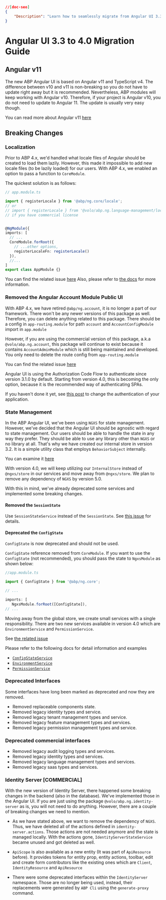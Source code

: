 ```json
//[doc-seo]
{
    "Description": "Learn how to seamlessly migrate from Angular UI 3.3 to 4.0 with this guide, including key updates and breaking changes for ABP Framework users."
}
```

# Angular UI 3.3 to 4.0 Migration Guide

## Angular v11

The new ABP Angular UI is based on Angular v11 and TypeScript v4. The difference between v10 and v11 is non-breaking so you do not have to update right away but it is recommended. Nevertheless, ABP modules will keep working with Angular v10. Therefore, if your project is Angular v10, you do not need to update to Angular 11. The update is usually very easy though.

You can read more about Angular v11 [here](https://blog.angular.io/version-11-of-angular-now-available-74721b7952f7)

## **Breaking Changes**

### **Localization**

Prior to ABP 4.x, we'd handled what locale files of Angular should be created to load them lazily. However, this made it impossible to add new locale files (to be lazily loaded) for our users. With ABP 4.x, we enabled an option to pass a function to `CoreModule`.

The quickest solution is as follows:

```typescript
// app.module.ts

import { registerLocale } from '@abp/ng.core/locale';
// or 
// import { registerLocale } from '@volo/abp.ng.language-management/locale';
// if you have commercial license


@NgModule({
imports: [
  // ...
  CoreModule.forRoot({
    // ...other options,
    registerLocaleFn: registerLocale()
  }),
  //...
]
export class AppModule {}
```

You can find the related issue [here](https://github.com/abpframework/abp/issues/6066)
Also, please refer to [the docs](../../framework/ui/angular/localization.md#registering-a-new-locale) for more information.

### **Removed the Angular Account Module Public UI**

With ABP 4.x, we have retired `@abp/ng.account`, it is no longer a part of our framework. There won't be any newer versions of this package as well. Therefore, you can delete anything related to this package. 
There should be a config in `app-routing.module` for path `account` and `AccountConfigModule` import in `app.module` 

However, if you are using the commercial version of this package, a.k.a `@volo/abp.ng.account`, this package will continue to exist because it contains `AccountAdminModule` which is still being maintained and developed. You only need to delete the route config from `app-routing.module`

You can find the related issue [here](https://github.com/abpframework/abp/issues/5652)

Angular UI is using the Authorization Code Flow to authenticate since version 3.1.0 by default. Starting from version 4.0, this is becoming the only option, because it is the recommended way of authenticating SPAs.

If you haven't done it yet, see [this post](https://abp.io/blog/ABP-Framework-v3.1-RC-Has-Been-Released) to change the authentication of your application.

### State Management

In the ABP Angular UI, we've been using `NGXS` for state management. However, we've decided that the Angular UI should be agnostic with regard to state management. Our users should be able to handle the state in any way they prefer. They should be able to use any library other than `NGXS` or no library at all. That's why we have created our internal store in version 3.2. It is a simple utility class that employs `BehaviorSubject` internally. 

You can examine it [here](https://github.com/abpframework/abp/blob/dev/npm/ng-packs/packages/core/src/lib/utils/internal-store-utils.ts)

With version 4.0, we will keep utilizing our `InternalStore` instead of `@ngxs/store` in our services and move away from `@ngxs/store`. We plan to remove any dependency of `NGXS` by version 5.0. 

With this in mind, we've already deprecated some services and implemented some breaking changes.

#### Removed the `SessionState`

Use `SessionStateService` instead of the `SessionState`. See [this issue](https://github.com/abpframework/abp/issues/5606) for details.

#### Deprecated the `ConfigState`

`ConfigState` is now deprecated and should not be used.

`ConfigState` reference removed from `CoreModule`. If you want to use the `ConfigState` (not recommended), you should pass the state to `NgxsModule` as shown below:

```typescript
//app.module.ts

import { ConfigState } from '@abp/ng.core';

// ...

imports: [ 
   NgxsModule.forRoot([ConfigState]),
// ...
```

Moving away from the global store, we create small services with a single responsibility. There are two new services available in version 4.0 which are `EnvironmentService` and `PermissionService`.

See [the related issue](https://github.com/abpframework/abp/issues/6154)

Please refer to the following docs for detail information and examples
- [`ConfigStateService`](../../framework/ui/angular/config-state-service.md)
- [`EnvironmentService`](../../framework/ui/angular/environment.md#EnvironmentService)
- [`PermissionService`](../../framework/ui/angular/permission-management.md)

### Deprecated Interfaces

  Some interfaces have long been marked as deprecated and now they are removed.

- Removed replaceable components state.
- Removed legacy identity types and service.
- Removed legacy tenant management types and service.
- Removed legacy feature management types and services.
- Removed legacy permission management types and service.

### Deprecated commercial interfaces
- Removed legacy audit logging types and services.
- Removed legacy identity types and services.
- Removed legacy language management types and services.
- Removed legacy saas types and services.

### Identity Server [COMMERCIAL]

With the new version of Identity Server, there happened some breaking changes in the backend (also in the database). We've implemented those in the Angular UI.
If you are just using the package `@volo/abp.ng.identity-server` as is, you will not need to do anything. 
However, there are a couple of breaking changes we need to mention.

- As we have stated above, we want to remove the dependency of `NGXS`. Thus, we have deleted all of the actions defined in `identity-server.actions`. Those actions are not needed anymore and the state is managed locally. With the actions gone, `IdentityServerStateService` became unused and got deleted as well. 

- `ApiScope` is also available as a new entity (It was part of `ApiResource` before). It provides tokens for entity prop, entity actions, toolbar, edit and create form contributors like the existing ones which are `Client`, `IdentityResource` and `ApiResource`

- There were some deprecated interfaces within the `IdentityServer` namespace. Those are no longer being used, instead, their replacements were generated by `ABP Cli` using the `generate-proxy` command. 
